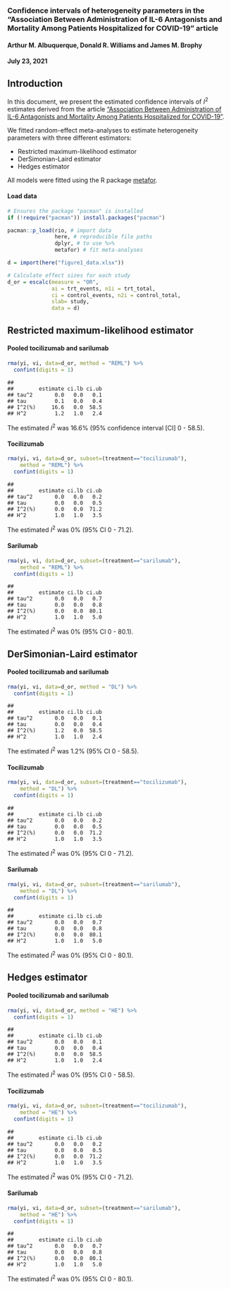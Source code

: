 
### Confidence intervals of heterogeneity parameters in the “Association Between Administration of IL-6 Antagonists and Mortality Among Patients Hospitalized for COVID-19” article

#### Arthur M. Albuquerque, Donald R. Williams and James M. Brophy

#### July 23, 2021

## Introduction

In this document, we present the estimated confidence intervals of
*I*<sup>2</sup> estimates derived from the article [“Association Between
Administration of IL-6 Antagonists and Mortality Among Patients
Hospitalized for
COVID-19”](https://jamanetwork.com/journals/jama/fullarticle/2781880).

We fitted random-effect meta-analyses to estimate heterogeneity
parameters with three different estimators:

-   Restricted maximum-likelihood estimator
-   DerSimonian-Laird estimator
-   Hedges estimator

All models were fitted using the R package
[metafor](https://wviechtb.github.io/metafor/reference/confint.rma.html).

#### Load data

``` r
# Ensures the package "pacman" is installed
if (!require("pacman")) install.packages("pacman")

pacman::p_load(rio, # import data
               here, # reproducible file paths
               dplyr, # to use %>%
               metafor) # fit meta-analyses

d = import(here("figure1_data.xlsx"))

# Calculate effect sizes for each study
d_or = escalc(measure = "OR",
              ai = trt_events, n1i = trt_total,
              ci = control_events, n2i = control_total,
              slab= study,
              data = d)
```

## Restricted maximum-likelihood estimator

#### Pooled tocilizumab and sarilumab

``` r
rma(yi, vi, data=d_or, method = "REML") %>% 
  confint(digits = 1)
```

    ## 
    ##        estimate ci.lb ci.ub 
    ## tau^2       0.0   0.0   0.1 
    ## tau         0.1   0.0   0.4 
    ## I^2(%)     16.6   0.0  58.5 
    ## H^2         1.2   1.0   2.4

The estimated *I*<sup>2</sup> was 16.6% (95% confidence interval \[CI\]
0 - 58.5).

#### Tocilizumab

``` r
rma(yi, vi, data=d_or, subset=(treatment=="tocilizumab"),
    method = "REML") %>% 
  confint(digits = 1)
```

    ## 
    ##        estimate ci.lb ci.ub 
    ## tau^2       0.0   0.0   0.2 
    ## tau         0.0   0.0   0.5 
    ## I^2(%)      0.0   0.0  71.2 
    ## H^2         1.0   1.0   3.5

The estimated *I*<sup>2</sup> was 0% (95% CI 0 - 71.2).

#### Sarilumab

``` r
rma(yi, vi, data=d_or, subset=(treatment=="sarilumab"),
    method = "REML") %>% 
  confint(digits = 1)
```

    ## 
    ##        estimate ci.lb ci.ub 
    ## tau^2       0.0   0.0   0.7 
    ## tau         0.0   0.0   0.8 
    ## I^2(%)      0.0   0.0  80.1 
    ## H^2         1.0   1.0   5.0

The estimated *I*<sup>2</sup> was 0% (95% CI 0 - 80.1).

## DerSimonian-Laird estimator

#### Pooled tocilizumab and sarilumab

``` r
rma(yi, vi, data=d_or, method = "DL") %>% 
  confint(digits = 1)
```

    ## 
    ##        estimate ci.lb ci.ub 
    ## tau^2       0.0   0.0   0.1 
    ## tau         0.0   0.0   0.4 
    ## I^2(%)      1.2   0.0  58.5 
    ## H^2         1.0   1.0   2.4

The estimated *I*<sup>2</sup> was 1.2% (95% CI 0 - 58.5).

#### Tocilizumab

``` r
rma(yi, vi, data=d_or, subset=(treatment=="tocilizumab"),
    method = "DL") %>% 
  confint(digits = 1)
```

    ## 
    ##        estimate ci.lb ci.ub 
    ## tau^2       0.0   0.0   0.2 
    ## tau         0.0   0.0   0.5 
    ## I^2(%)      0.0   0.0  71.2 
    ## H^2         1.0   1.0   3.5

The estimated *I*<sup>2</sup> was 0% (95% CI 0 - 71.2).

#### Sarilumab

``` r
rma(yi, vi, data=d_or, subset=(treatment=="sarilumab"),
    method = "DL") %>% 
  confint(digits = 1)
```

    ## 
    ##        estimate ci.lb ci.ub 
    ## tau^2       0.0   0.0   0.7 
    ## tau         0.0   0.0   0.8 
    ## I^2(%)      0.0   0.0  80.1 
    ## H^2         1.0   1.0   5.0

The estimated *I*<sup>2</sup> was 0% (95% CI 0 - 80.1).

## Hedges estimator

#### Pooled tocilizumab and sarilumab

``` r
rma(yi, vi, data=d_or, method = "HE") %>% 
  confint(digits = 1)
```

    ## 
    ##        estimate ci.lb ci.ub 
    ## tau^2       0.0   0.0   0.1 
    ## tau         0.0   0.0   0.4 
    ## I^2(%)      0.0   0.0  58.5 
    ## H^2         1.0   1.0   2.4

The estimated *I*<sup>2</sup> was 0% (95% CI 0 - 58.5).

#### Tocilizumab

``` r
rma(yi, vi, data=d_or, subset=(treatment=="tocilizumab"),
    method = "HE") %>% 
  confint(digits = 1)
```

    ## 
    ##        estimate ci.lb ci.ub 
    ## tau^2       0.0   0.0   0.2 
    ## tau         0.0   0.0   0.5 
    ## I^2(%)      0.0   0.0  71.2 
    ## H^2         1.0   1.0   3.5

The estimated *I*<sup>2</sup> was 0% (95% CI 0 - 71.2).

#### Sarilumab

``` r
rma(yi, vi, data=d_or, subset=(treatment=="sarilumab"),
    method = "HE") %>% 
  confint(digits = 1)
```

    ## 
    ##        estimate ci.lb ci.ub 
    ## tau^2       0.0   0.0   0.7 
    ## tau         0.0   0.0   0.8 
    ## I^2(%)      0.0   0.0  80.1 
    ## H^2         1.0   1.0   5.0

The estimated *I*<sup>2</sup> was 0% (95% CI 0 - 80.1).
